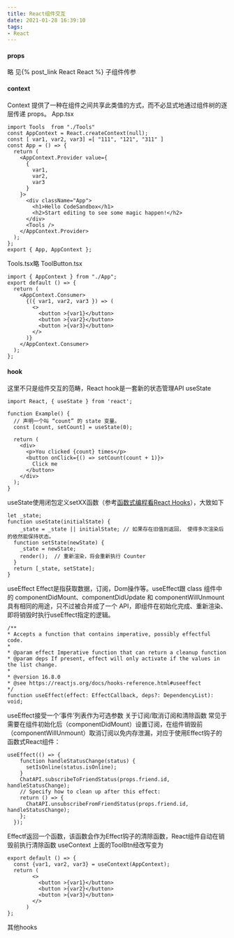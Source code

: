 ```yaml
---
title: React组件交互
date: 2021-01-28 16:39:10
tags:
- React
---
```

#### props
略 见{% post_link React React %} 子组件传参
#### context
Context 提供了一种在组件之间共享此类值的方式，而不必显式地通过组件树的逐层传递 props。
App.tsx
```
import Tools  from "./Tools"
const AppContext = React.createContext(null);
const [ var1, var2, var3] =[ "111", "121", "311" ]
const App = () => {
  return (
    <AppContext.Provider value={
      {
        var1,
        var2,
        var3
      }
    }>
      <div className="App">
        <h1>Hello CodeSandbox</h1>
        <h2>Start editing to see some magic happen!</h2>
      </div>
      <Tools />
    </AppContext.Provider>
  );
};
export { App, AppContext };
```
Tools.tsx略
ToolButton.tsx
```
import { AppContext } from "./App";
export default () => {
  return (
    <AppContext.Consumer>
      {({ var1, var2, var3 }) => (
        <>
          <button >{var1}</button>
          <button >{var2}</button>
          <button >{var3}</button>
        </>
      )}
    </AppContext.Consumer>
  );
};
```
#### hook
这里不只是组件交互的范畴，React hook是一套新的状态管理API
useState
```
import React, { useState } from 'react';

function Example() {
  // 声明一个叫 “count” 的 state 变量。
  const [count, setCount] = useState(0);

  return (
    <div>
      <p>You clicked {count} times</p>
      <button onClick={() => setCount(count + 1)}>
        Click me
      </button>
    </div>
  );
}
```
useState使用闭包定义setXX函数（参考[函数式编程看React Hooks](https://juejin.cn/post/6844903957957967885#heading-1)），大致如下
```
let _state;
function useState(initialState) {
	_state = _state || initialState; // 如果存在旧值则返回， 使得多次渲染后的依然能保持状态。
  function setState(newState) {
    _state = newState;
    render();  // 重新渲染，将会重新执行 Counter
  }
  return [_state, setState];
}
```
useEffect
Effect是指获取数据，订阅，Dom操作等。useEffect跟 class 组件中的 componentDidMount、componentDidUpdate 和 componentWillUnmount 具有相同的用途，只不过被合并成了一个 API，即组件在初始化完成、重新渲染、即将销毁时执行useEffect指定的逻辑。
```
/**
* Accepts a function that contains imperative, possibly effectful code.
*
* @param effect Imperative function that can return a cleanup function
* @param deps If present, effect will only activate if the values in the list change.
*
* @version 16.8.0
* @see https://reactjs.org/docs/hooks-reference.html#useeffect
*/
function useEffect(effect: EffectCallback, deps?: DependencyList): void;
```
useEffect接受一个‘事件’列表作为可选参数
关于订阅/取消订阅和清除函数
常见于需要在组件初始化后（componentDidMount）设置订阅，在组件销毁前（componentWillUnmount）取消订阅以免内存泄漏，对应于使用Effect钩子的函数式React组件：
```
useEffect(() => {
    function handleStatusChange(status) {
      setIsOnline(status.isOnline);
    }
    ChatAPI.subscribeToFriendStatus(props.friend.id, handleStatusChange);
    // Specify how to clean up after this effect:
    return () => {
      ChatAPI.unsubscribeFromFriendStatus(props.friend.id, handleStatusChange);
    };
  });
```
Effectf返回一个函数，该函数会作为Effect钩子的清除函数，React组件自动在销毁前执行清除函数
useContext
上面的ToolBtn经改写变为
```
export default () => {
  const {var1, var2, var3} = useContext(AppContext); 
  return (
        <>
          <button >{var1}</button>
          <button >{var2}</button>
          <button >{var3}</button>
        </>
      )
};
```
其他hooks
